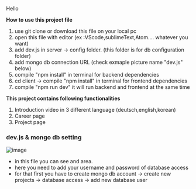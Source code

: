 Hello

**How to use this project file**

1. use git clone or download this file on your local pc
2. open this file with editor (ex :VScode,sublimeText,Atom.... whatever you want)
3. add dev.js in server -> config folder. (this folder is for db configuration folder)
4. add mongo db connection URL (check exmaple picture name "dev.js" below)
5. compile "npm install" in terminal for backend dependencies
6. cd client -> compile "npm install" in terminal for frontend dependencies
7. compile "npm run dev" it will run backend and frontend at the same time

**This project contains following functionalities**

1. Introduction video in 3 different language (deutsch,english,korean)
2. Career page
3. Project page

### dev.js & mongo db setting

![image](https://user-images.githubusercontent.com/45092135/99144619-a401cb00-2667-11eb-8bfa-b542c68a51cd.png)

- in this file you can see <username> and <password> area.
- here you need to add your username and password of database access
- for that first you have to create mongo db account -> create new projects -> database access -> add new database user
